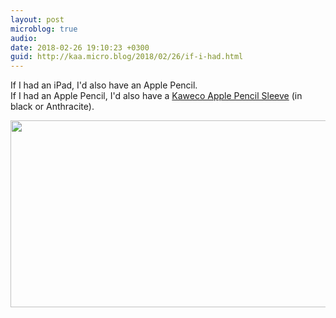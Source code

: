 ```yaml
---
layout: post
microblog: true
audio: 
date: 2018-02-26 19:10:23 +0300
guid: http://kaa.micro.blog/2018/02/26/if-i-had.html
---
```

If I had an iPad, I'd also have an Apple Pencil.  
If I had an Apple Pencil, I'd also have a [Kaweco Apple Pencil Sleeve](https://mostwanted-pens.com/en/cat/index/sCategory/245?p=1) (in black or Anthracite).  



<img src="http://www.kaa.bz/uploads/2018/bc72a9f079.jpg" width="600" height="299" />
